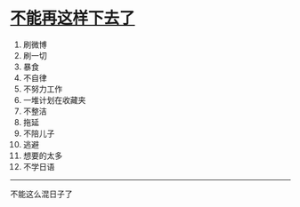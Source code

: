 # [不能再这样下去了](https://github.com/yihong0618/gitblog/issues/121)

1. 刷微博
2. 刷一切
3. 暴食
4. 不自律
5. 不努力工作
6. 一堆计划在收藏夹
7. 不整洁
8. 拖延
9. 不陪儿子
10. 逃避
11. 想要的太多
12. 不学日语

---

不能这么混日子了